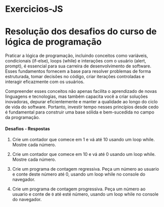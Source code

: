 # Exercicios-JS

# Resolução dos desafios do curso de lógica de programação

Praticar a lógica de programação, incluindo conceitos como variáveis, condicionais (if-else), loops (while) e interações com o usuário (alert, prompt), é essencial para sua carreira de desenvolvimento de software. Esses fundamentos fornecem a base para resolver problemas de forma estruturada, tomar decisões no código, criar iterações controladas e interagir eficazmente com os usuários. 

Compreender esses conceitos não apenas facilita o aprendizado de novas linguagens e tecnologias, mas também capacita você a criar soluções inovadoras, depurar eficientemente e manter a qualidade ao longo do ciclo de vida do software. Portanto, investir tempo nesses princípios desde cedo é fundamental para construir uma base sólida e bem-sucedida no campo da programação.

#### Desafios - Respostas

1) Crie um contador que comece em 1 e vá até 10 usando um loop while. Mostre cada número.

2) Crie um contador que comece em 10 e vá até 0 usando um loop while. Mostre cada número.

3) Crie um programa de contagem regressiva. Peça um número ao usuario e conte deste número até 0, usando um loop while no console do navegador.

4) Crie um programa de contagem progressiva. Peça um número ao usuario e conte de `0` até esté número, usando um loop while no console do navegador.


